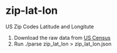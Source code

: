 # zip-lat-lon
US Zip Codes Latitude and Longitute

1. Download the raw data from [US Census](http://www.census.gov/geo/maps-data/data/gazetteer2015.html)
2. Run ./parse zip_lat_lon > zip_lat_lon.json
